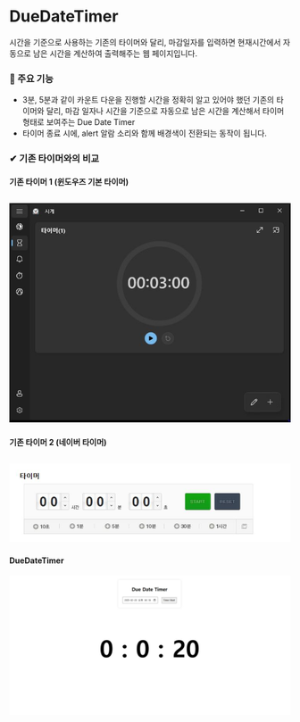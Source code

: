 # DueDateTimer
시간을 기준으로 사용하는 기존의 타이머와 달리, 마감일자를 입력하면 현재시간에서 자동으로 남은 시간을 계산하여 출력해주는 웹 페이지입니다. 

### 📌 주요 기능
- 3분, 5분과 같이 카운트 다운을 진행할 시간을 정확히 알고 있어야 했던 기존의 타이머와 달리, 
마감 일자나 시간을 기준으로 자동으로 남은 시간을 계산해서 타이머 형태로 보여주는 Due Date Timer
- 타이머 종료 시에, alert 알람 소리와 함께 배경색이 전환되는 동작이 됩니다. 

### ✔ 기존 타이머와의 비교

#### 기존 타이머 1 (윈도우즈 기본 타이머)
![윈도우 기본 타이머](기존타이머1.JPG)
---
#### 기존 타이머 2 (네이버 타이머)
![네이버 기본 타이머](기존타이머2.JPG)
---
#### DueDateTimer
![DueDAteTimer](duedatetimer1.jpg)
